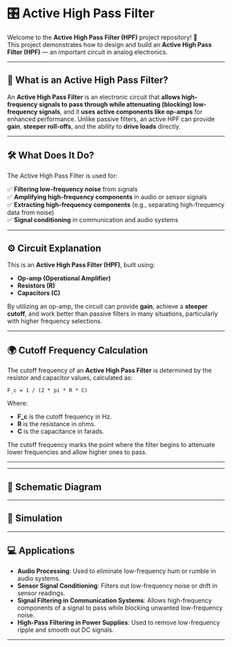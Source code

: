 # 🎛️ Active High Pass Filter

Welcome to the **Active High Pass Filter (HPF)** project repository! 🎉  
This project demonstrates how to design and build an **Active High Pass Filter (HPF)** — an important circuit in analog electronics.

---

## 🧰 What is an Active High Pass Filter?

An **Active High Pass Filter** is an electronic circuit that **allows high-frequency signals to pass through while attenuating (blocking) low-frequency signals**, and it **uses active components like op-amps** for enhanced performance. Unlike passive filters, an active HPF can provide **gain**, **steeper roll-offs**, and the ability to **drive loads** directly.

---

## 🛠️ What Does It Do?

The Active High Pass Filter is used for:

✅ **Filtering low-frequency noise** from signals  
✅ **Amplifying high-frequency components** in audio or sensor signals  
✅ **Extracting high-frequency components** (e.g., separating high-frequency data from noise)  
✅ **Signal conditioning** in communication and audio systems

---

## ⚙️ Circuit Explanation

This is an **Active High Pass Filter (HPF)**, built using:

- **Op-amp (Operational Amplifier)**
- **Resistors (R)**
- **Capacitors (C)**

By utilizing an op-amp, the circuit can provide **gain**, achieve a **steeper cutoff**, and work better than passive filters in many situations, particularly with higher frequency selections.

---

## 🌍 Cutoff Frequency Calculation

The cutoff frequency of an **Active High Pass Filter** is determined by the resistor and capacitor values, calculated as:

    F_c = 1 / (2 * pi * R * C)

Where:
- **F_c** is the cutoff frequency in Hz.
- **R** is the resistance in ohms.
- **C** is the capacitance in farads.

The cutoff frequency marks the point where the filter begins to attenuate lower frequencies and allow higher ones to pass.

---


---

## 📐 Schematic Diagram


---

## 🧪 Simulation
---
## 💻 Applications

- **Audio Processing**: Used to eliminate low-frequency hum or rumble in audio systems.
- **Sensor Signal Conditioning**: Filters out low-frequency noise or drift in sensor readings.
- **Signal Filtering in Communication Systems**: Allows high-frequency components of a signal to pass while blocking unwanted low-frequency noise.
- **High-Pass Filtering in Power Supplies**: Used to remove low-frequency ripple and smooth out DC signals.

---



